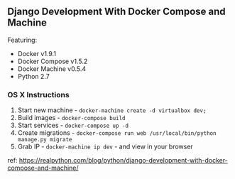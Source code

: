 ## Django Development With Docker Compose and Machine

Featuring:

- Docker v1.9.1
- Docker Compose v1.5.2
- Docker Machine v0.5.4
- Python 2.7

### OS X Instructions

1. Start new machine - `docker-machine create -d virtualbox dev;`
1. Build images - `docker-compose build`
1. Start services - `docker-compose up -d`
1. Create migrations - `docker-compose run web /usr/local/bin/python manage.py migrate`
1. Grab IP - `docker-machine ip dev` - and view in your browser


ref: https://realpython.com/blog/python/django-development-with-docker-compose-and-machine/